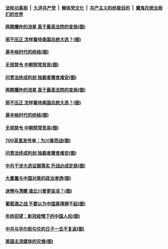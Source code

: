 ####  [法轮功真相](../../../../basic/blob/master/README.md?t=12130702) &nbsp;|&nbsp; [九评共产党](../../../../9ping.md/blob/master/README.md?t=12130702) &nbsp;|&nbsp; [解体党文化](../../../../jtdwh.md/blob/master/README.md?t=12130702)  &nbsp;|&nbsp; [共产主义的终极目的](../../../../gczydzjmd.md/blob/master/README.md?t=12130702) &nbsp;|&nbsp; [魔鬼在统治我们的世界](../../../../mgztzwmdsj.md/blob/master/README.md?t=12130702) 

#### [两颗爆炸的流星 高于最高法院的变局(图)](../pages/p4/955588.md?t=12130702) 

#### [邪不压正 怎样看待美国总统大选？(图)](../pages/p4/955555.md?t=12130702) 

#### [基辛格时代的终结(图)](../pages/p4/955536.md?t=12130702) 


#### [无视禁令 中朝照常贸易(图)](../pages/p4/955519.md?t=12130702) 

#### [问责法终成利剑 独裁者寝食难安(图)](../pages/p4/955520.md?t=12130702) 


#### [两颗爆炸的流星 高于最高法院的变局(图)](../pages/p4/955588.md?t=12130702) 



#### [邪不压正 怎样看待美国总统大选？(图)](../pages/p4/955555.md?t=12130702) 


#### [基辛格时代的终结(图)](../pages/p4/955536.md?t=12130702) 


#### [无视禁令 中朝照常贸易(图)](../pages/p4/955519.md?t=12130702) 

#### [700英里发传单：为川普而战(图)](../pages/p4/955523.md?t=12130702) 

#### [问责法终成利剑 独裁者寝食难安(图)](../pages/p4/955520.md?t=12130702) 

#### [中共干涉大选证据落实 开战必成定局(图)](../pages/p4/955518.md?t=12130702) 



#### [大重置与中国对美的政治渗透(图)](../pages/p4/955401.md?t=12130702) 

#### [迷惘与清醒 谁比川普更圣洁？(图)](../pages/p4/955393.md?t=12130702) 

#### [葡萄酒之战 不要以为中国真得罪不起(图)](../pages/p4/955390.md?t=12130702) 

#### [年终回望：新冠疫情下的中国人权(图)](../pages/p4/955397.md?t=12130702) 

#### [中共与华尔街勾兑的日子一去不复返(图)](../pages/p4/955385.md?t=12130702) 

#### [美国主流媒体的灾难(图)](../pages/p4/955389.md?t=12130702) 

